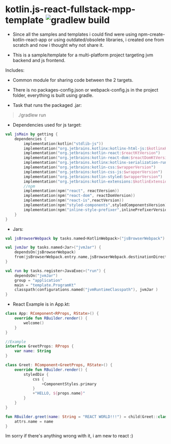 # kotlin.js-react-fullstack-mpp-template ![gradlew build](https://github.com/NicoZweifel/kotlin.js-react-fullstack-mpp-template/workflows/gradlew%20build/badge.svg)


- Since all the samples and templates i could find were using npm-create-kotlin-react-app or using outdated/obsolete libraries,
  i created one from scratch and now i thought why not share it.

- This is a sample/template for a multi-platform project targeting jvm backend and js frontend.

Includes:

- Common module for sharing code between the 2 targets.

- There is no packages-config.json or webpack-config.js in the project folder, everything is built using gradle.

- Task that runs the packaged .jar:

> ./gradlew run

- Dependencies used for js target:
```kt
val jsMain by getting {
    dependencies {
        implementation(kotlin("stdlib-js"))
        implementation("org.jetbrains.kotlinx:kotlinx-html-js:$kotlinxHtmlVersion")
        implementation("org.jetbrains:kotlin-react:$reactKtVersion")
        implementation("org.jetbrains:kotlin-react-dom:$reactDomKtVersion")
        implementation("org.jetbrains.kotlinx:kotlinx-serialization-runtime-js:$serializationVersion")
        implementation("org.jetbrains:kotlin-css:$wrapperVersion")
        implementation("org.jetbrains:kotlin-css-js:$wrapperVersion")
        implementation("org.jetbrains:kotlin-styled:$wrapperVersion")
        implementation("org.jetbrains:kotlin-extensions:$kotlinExtensionsVersion")
        //npm
        implementation(npm("react", reactVersion))
        implementation(npm("react-dom", reactDomVersion))
        implementation(npm("react-is",reactVersion))
        implementation(npm("styled-components",styledComponentsVersion))
        implementation(npm("inline-style-prefixer",inlinePrefixerVersion ))
    }
}
```

- Jars:
```kt
val jsBrowserWebpack by tasks.named<KotlinWebpack>("jsBrowserWebpack")

val jvmJar by tasks.named<Jar>("jvmJar") {
    dependsOn(jsBrowserWebpack)
    from(jsBrowserWebpack.entry.name,jsBrowserWebpack.destinationDirectory)
}

val run by tasks.register<JavaExec>("run") {
    dependsOn("jvmJar")
    group = "application"
    main = "template.ProgramKt"
    classpath(configurations.named("jvmRuntimeClasspath"), jvmJar )
}
```

- React Example is in App.kt:
```kt
class App: RComponent<RProps, RState>() {
    override fun RBuilder.render() {
        welcome()
    }
}

//Example
interface GreetProps: RProps {
    var name: String
}

class Greet: RComponent<GreetProps, RState>() {
    override fun RBuilder.render() {
        styledDiv {
            css {
                +ComponentStyles.primary
            }
            +"HELLO, ${props.name}"
        }
    }
}

fun RBuilder.greet(name: String = "REACT WORLD!!!") = child(Greet::class) {
    attrs.name = name
}
```

Im sorry if there's anything wrong with it, i am new to react :)
